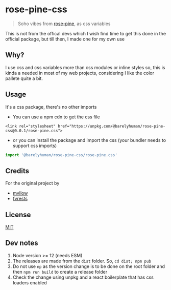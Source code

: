 # rose-pine-css

> Soho vibes from [rose-pine](https://github.com/rose-pine/rose-pine-theme), as css variables

This is not from the offical devs which I wish find time to get this done in the official package, but till then, I made one for my own use

## Why?

I use css and css variables more than css modules or inline styles so, this is kinda a needed in most of my web projects, considering I like the color pallete quite a bit.

## Usage

It's a css package, there's no other imports

- You can use a npm cdn to get the css file

```
<link rel="stylesheet" href="https://unpkg.com/@barelyhuman/rose-pine-css@0.0.1/rose-pine.css">
```

- or you can install the package and import the css (your bundler needs to support css imports)

```js
import '@barelyhuman/rose-pine-css/rose-pine.css'
```

## Credits

For the original project by

- [mvllow](https://github.com/mvllow)
- [fvrests](https://github.com/fvrests)

## License

[MIT](/LICENSE)

## Dev notes

1. Node version >= 12 (needs ESM)
2. The releases are made from the `dist` folder. So, `cd dist; npm pub`
3. Do not use `np` as the version change is to be done on the root folder and then `npm run build` to create a release folder
4. Check the change using unpkg and a react boilerplate that has css loaders enabled
